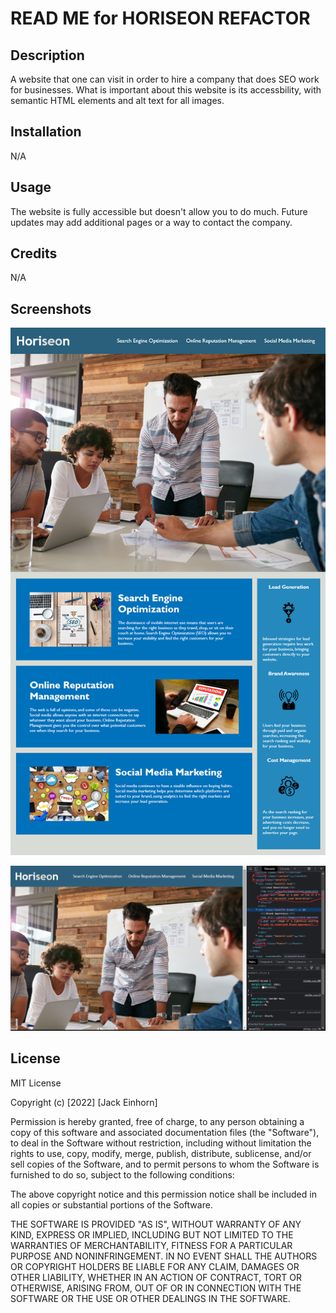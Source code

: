 # READ ME for HORISEON REFACTOR

## Description

A website that one can visit in order to hire a company that does SEO work for businesses. What is important about this website is its accessbility, with semantic HTML elements and alt text for all images.

## Installation

N/A

## Usage

The website is fully accessible but doesn't allow you to do much. Future updates may add additional pages or a way to contact the company. 

## Credits

N/A

## Screenshots

![The Horiseon webpage includes a navigation bar, a header image, and cards with text and images at the bottom of the page.](./Assets/01-html-css-git-homework-demo.png)

![Horiseon webpage displaying semantic elements and alternative text in the HTML](./Develop/assets/images/horiseonedtit.png)

## License

MIT License

Copyright (c) [2022] [Jack Einhorn]

Permission is hereby granted, free of charge, to any person obtaining a copy
of this software and associated documentation files (the "Software"), to deal
in the Software without restriction, including without limitation the rights
to use, copy, modify, merge, publish, distribute, sublicense, and/or sell
copies of the Software, and to permit persons to whom the Software is
furnished to do so, subject to the following conditions:

The above copyright notice and this permission notice shall be included in all
copies or substantial portions of the Software.

THE SOFTWARE IS PROVIDED "AS IS", WITHOUT WARRANTY OF ANY KIND, EXPRESS OR
IMPLIED, INCLUDING BUT NOT LIMITED TO THE WARRANTIES OF MERCHANTABILITY,
FITNESS FOR A PARTICULAR PURPOSE AND NONINFRINGEMENT. IN NO EVENT SHALL THE
AUTHORS OR COPYRIGHT HOLDERS BE LIABLE FOR ANY CLAIM, DAMAGES OR OTHER
LIABILITY, WHETHER IN AN ACTION OF CONTRACT, TORT OR OTHERWISE, ARISING FROM,
OUT OF OR IN CONNECTION WITH THE SOFTWARE OR THE USE OR OTHER DEALINGS IN THE
SOFTWARE.